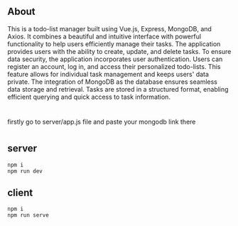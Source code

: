 ## About
This is a todo-list manager built using Vue.js, Express, MongoDB, and Axios. It combines a beautiful and intuitive interface with powerful functionality to help users efficiently manage their tasks.
The application provides users with the ability to create, update, and delete tasks.
To ensure data security, the application incorporates user authentication. Users can register an account, log in, and access their personalized todo-lists. This feature allows for individual task management and keeps users' data private.
The integration of MongoDB as the database ensures seamless data storage and retrieval. Tasks are stored in a structured format, enabling efficient querying and quick access to task information.

#
firstly go to server/app.js file and paste your mongodb link there
#

## server
```
npm i
npm run dev
```
## client
```
npm i
npm run serve
